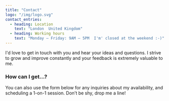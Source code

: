 ```yaml
---
title: "Contact"
logo: "/img/logo.svg"
contact_entries:
  - heading: Location
    text: "London  United Kingdom"
  - heading: Working hours
    text: "Monday – Friday: 9AM – 5PM  I'm' closed at the weekend :-)"
---
```


I'd love to get in touch with you and hear your ideas and
questions. I strive to grow and improve constantly and your feedback
is extremely valuable to me.

<h3 class="f4 b lh-title mb2">How can I get…?</h3>

You can also use the form below for any inquiries about my
availability, and scheduling a 1-on-1 session. Don’t be shy, drop me a line!
